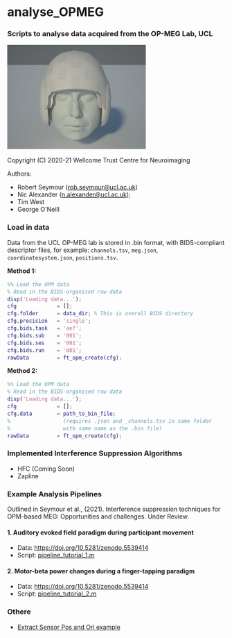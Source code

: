 # analyse_OPMEG
### Scripts to analyse data acquired from the OP-MEG Lab, UCL

![opm](./old/opm_image.jpg)

Copyright (C) 2020-21 Wellcome Trust Centre for Neuroimaging

Authors:  
- Robert Seymour (rob.seymour@ucl.ac.uk)
- Nic Alexander  (n.alexander@ucl.ac.uk);
- Tim West
- George O'Neill
          
### Load in data

Data from the UCL OP-MEG lab is stored in .bin format, with BIDS-compliant descriptor files, for example: `channels.tsv`, `meg.json`, `coordinatesystem.json`, `positions.tsv`.

**Method 1:**
```matlab
%% Load the OPM data
% Read in the BIDS-organised raw data
disp('Loading data...');
cfg             = [];
cfg.folder      = data_dir; % This is overall BIDS directory
cfg.precision   = 'single';
cfg.bids.task   = 'aef';
cfg.bids.sub    = '001';
cfg.bids.ses    = '001';
cfg.bids.run    = '001';
rawData         = ft_opm_create(cfg);
```

**Method 2:**
```matlab
%% Load the OPM data
% Read in the BIDS-organised raw data
disp('Loading data...');
cfg             = [];
cfg.data        = path_to_bin_file;
%                 (requires .json and _channels.tsv in same folder
%                 with same name as the .bin file)
rawData         = ft_opm_create(cfg);
```


### Implemented Interference Suppression Algorithms

- HFC (Coming Soon)
- Zapline


### Example Analysis Pipelines

Outlined in Seymour et al., (2021). Interference suppression techniques for OPM-based MEG: Opportunities and challenges. Under Review.

#### 1. Auditory evoked field paradigm during participant movement
- Data: https://doi.org/10.5281/zenodo.5539414
- Script: [pipeline_tutorial_1.m](https://github.com/FIL-OPMEG/tutorials_interference/blob/main/pipeline_tutorial_2.m)

#### 2. Motor-beta power changes during a finger-tapping paradigm
- Data: https://doi.org/10.5281/zenodo.5539414
- Script: [pipeline_tutorial_2.m](https://github.com/FIL-OPMEG/tutorials_interference/blob/main/pipeline_tutorial_2.m)

### Othere

- [Extract Sensor Pos and Ori example](./test_scripts/html/extractSensorPositions_Example.html)


